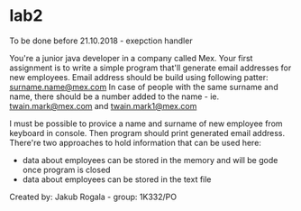 # lab2

To be done before 21.10.2018 - exepction handler


You're a junior java developer in a company called Mex. Your first assignment is to write a simple program that'll generate
email addresses for new employees. Email address should be build using following patter: surname.name@mex.com
In case of people with the same surname and name, there should be a number added to the name - ie. twain.mark@mex.com and twain.mark1@mex.com

I must be possible to provice a name and surname of new employee from keyboard in console. Then program should print generated email address.
There're two approaches to hold information that can be used here:

- data about employees can be stored in the memory and will be gode once program is closed
- data about employees can be stored in the text file

Created by: Jakub Rogala - group: 1K332/PO
